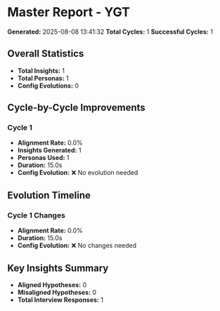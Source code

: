 # Master Report - YGT

**Generated:** 2025-08-08 13:41:32
**Total Cycles:** 1
**Successful Cycles:** 1

## Overall Statistics

- **Total Insights:** 1
- **Total Personas:** 1
- **Config Evolutions:** 0

## Cycle-by-Cycle Improvements

### Cycle 1

- **Alignment Rate:** 0.0%
- **Insights Generated:** 1
- **Personas Used:** 1
- **Duration:** 15.0s
- **Config Evolution:** ❌ No evolution needed

## Evolution Timeline

### Cycle 1 Changes

- **Alignment Rate:** 0.0%
- **Duration:** 15.0s
- **Config Evolution:** ❌ No changes needed

## Key Insights Summary

- **Aligned Hypotheses:** 0
- **Misaligned Hypotheses:** 0
- **Total Interview Responses:** 1

